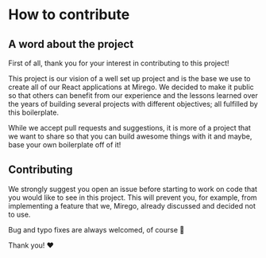 # How to contribute

## A word about the project

First of all, thank you for your interest in contributing to this project!

This project is our vision of a well set up project and is the base we use to create all of our React applications at Mirego. We decided to make it public so that others can benefit from our experience and the lessons learned over the years of building several projects with different objectives; all fulfilled by this boilerplate.

While we accept pull requests and suggestions, it is more of a project that we want to share so that you can build awesome things with it and maybe, base your own boilerplate off of it!

## Contributing

We strongly suggest you open an issue before starting to work on code that you would like to see in this project. This will prevent you, for example, from implementing a feature that we, Mirego, already discussed and decided not to use.

Bug and typo fixes are always welcomed, of course 🙂

Thank you! ❤️
